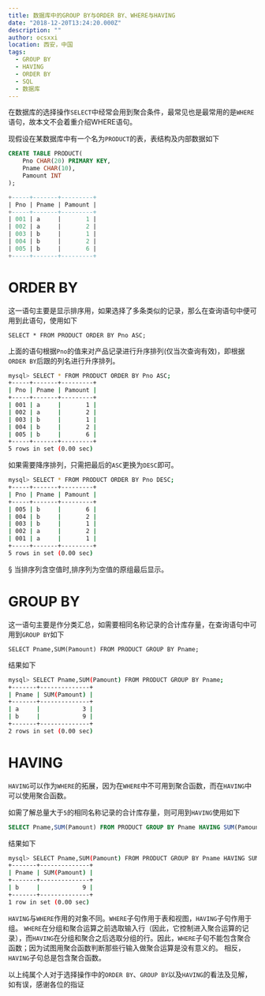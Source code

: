 ```yaml
---
title: 数据库中的GROUP BY与ORDER BY、WHERE与HAVING
date: "2018-12-20T13:24:20.000Z"
description: ""
author: ocsxxi
location: 西安，中国
tags:
  - GROUP BY
  - HAVING
  - ORDER BY
  - SQL
  - 数据库
---
```


在数据库的选择操作`SELECT`中经常会用到聚合条件，最常见也是最常用的是`WHERE`语句，故本文不会着重介绍WHERE语句。

现假设在某数据库中有一个名为`PRODUCT`的表，表结构及内部数据如下

```sql
CREATE TABLE PRODUCT(
    Pno CHAR(20) PRIMARY KEY,
    Pname CHAR(10),
    Pamount INT
);
```

```sql
+-----+-------+---------+
| Pno | Pname | Pamount |
+-----+-------+---------+
| 001 | a     |       1 |
| 002 | a     |       2 |
| 003 | b     |       1 |
| 004 | b     |       2 |
| 005 | b     |       6 |
+-----+-------+---------+
```

# ORDER BY

这一语句主要是显示排序用，如果选择了多条类似的记录，那么在查询语句中便可用到此语句，使用如下

```
SELECT * FROM PRODUCT ORDER BY Pno ASC;
```

上面的语句根据`Pno`的值来对产品记录进行升序排列(仅当次查询有效)，即根据`ORDER BY`后跟的列名进行升序排列。

```bash
mysql> SELECT * FROM PRODUCT ORDER BY Pno ASC;
+-----+-------+---------+
| Pno | Pname | Pamount |
+-----+-------+---------+
| 001 | a     |       1 |
| 002 | a     |       2 |
| 003 | b     |       1 |
| 004 | b     |       2 |
| 005 | b     |       6 |
+-----+-------+---------+
5 rows in set (0.00 sec)
```

如果需要降序排列，只需把最后的`ASC`更换为`DESC`即可。

```bash
mysql> SELECT * FROM PRODUCT ORDER BY Pno DESC;
+-----+-------+---------+
| Pno | Pname | Pamount |
+-----+-------+---------+
| 005 | b     |       6 |
| 004 | b     |       2 |
| 003 | b     |       1 |
| 002 | a     |       2 |
| 001 | a     |       1 |
+-----+-------+---------+
5 rows in set (0.00 sec)
```

§ 当排序列含空值时,排序列为空值的原组最后显示。

# GROUP BY

这一语句主要是作分类汇总，如需要相同名称记录的合计库存量，在查询语句中可用到`GROUP BY`如下

```
SELECT Pname,SUM(Pamount) FROM PRODUCT GROUP BY Pname;
```

结果如下

```bash
mysql> SELECT Pname,SUM(Pamount) FROM PRODUCT GROUP BY Pname;
+-------+--------------+
| Pname | SUM(Pamount) |
+-------+--------------+
| a     |            3 |
| b     |            9 |
+-------+--------------+
2 rows in set (0.00 sec)
```

# HAVING

`HAVING`可以作为`WHERE`的拓展，因为在`WHERE`中不可用到聚合函数，而在`HAVING`中可以使用聚合函数。

如需了解总量大于`5`的相同名称记录的合计库存量，则可用到`HAVING`使用如下

```sql
SELECT Pname,SUM(Pamount) FROM PRODUCT GROUP BY Pname HAVING SUM(Pamount)>5;
```

结果如下

```bash
mysql> SELECT Pname,SUM(Pamount) FROM PRODUCT GROUP BY Pname HAVING SUM(Pamount)>5;
+-------+--------------+
| Pname | SUM(Pamount) |
+-------+--------------+
| b     |            9 |
+-------+--------------+
1 row in set (0.00 sec)
```

`HAVING`与`WHERE`作用的对象不同。`WHERE`子句作用于表和视图，`HAVING`子句作用于组。
`WHERE`在分组和聚合运算之前选取输入行（因此，它控制进入聚合运算的记录），而`HAVING`在分组和聚合之后选取分组的行。因此，`WHERE`子句不能包含聚合函数；因为试图用聚合函数判断那些行输入做聚合运算是没有意义的。 相反，`HAVING`子句总是包含聚合函数。

以上纯属个人对于选择操作中的`ORDER BY`、`GROUP BY`以及`HAVING`的看法及见解，如有误，感谢各位的指证
